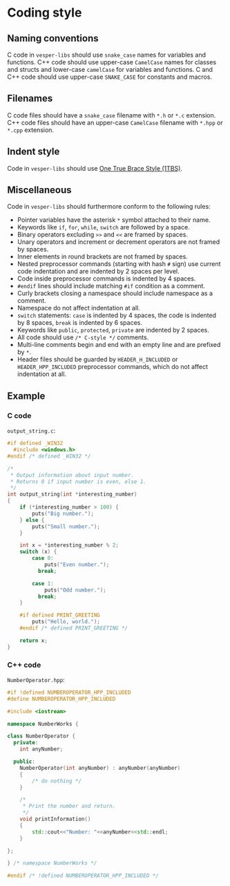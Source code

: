 
# Coding style

## Naming conventions

C code in `vesper-libs` should use `snake_case` names for variables and
functions.
C++ code should use upper-case `CamelCase` names for classes and
structs and lower-case `camelCase` for variables and functions.
C and C++ code should use upper-case `SNAKE_CASE` for constants and macros.

## Filenames

C code files should have a `snake_case` filename with `*.h` or `*.c` extension.
C++ code files should have an upper-case `CamelCase` filename with `*.hpp` or
`*.cpp` extension.

## Indent style

Code in `vesper-libs` should use [One True Brace Style (1TBS)][1TBS_link].

[1TBS_link]:
http://en.wikipedia.org/wiki/Indent_style#Variant:_1TBS

## Miscellaneous

Code in `vesper-libs` should furthermore conform to the following rules:

* Pointer variables have the asterisk `*` symbol attached to their name.
* Keywords like `if`, `for`, `while`, `switch` are followed by a space.
* Binary operators excluding `>>` and `<<` are framed by spaces.
* Unary operators and increment or decrement operators are not framed by spaces.
* Inner elements in round brackets are not framed by spaces.
* Nested preprocessor commands (starting with hash `#` sign) use current code
  indentation and are indented by 2 spaces per level.
* Code inside preprocessor commands is indented by 4 spaces.
* `#endif` lines should include matching `#if` condition as a comment.
* Curly brackets closing a namespace should include namespace as a comment.
* Namespace do not affect indentation at all.
* `switch` statements: `case` is indented by 4 spaces, the code is indented by 8
  spaces, `break` is indented by 6 spaces.
* Keywords like `public`, `protected`, `private` are indented by 2 spaces.
* All code should use `/* C-style */` comments.
* Multi-line comments begin and end with an empty line and are prefixed by `*`.
* Header files should be guarded by `HEADER_H_INCLUDED` or `HEADER_HPP_INCLUDED`
  preprocessor commands, which do not affect indentation at all.

## Example

### C code

`output_string.c`:

```C
#if defined _WIN32
  #include <windows.h>
#endif /* defined _WIN32 */

/*
 * Output information about input number.
 * Returns 0 if input number is even, else 1.
 */
int output_string(int *interesting_number)
{
    if (*interesting_number > 100) {
        puts("Big number.");
    } else {
        puts("Small number.");
    }

    int x = *interesting_number % 2;
    switch (x) {
        case 0:
            puts("Even number.");
          break;

        case 1:
            puts("Odd number.");
          break;
    }

    #if defined PRINT_GREETING
        puts("Hello, world.");
    #endif /* defined PRINT_GREETING */

    return x;
}
```

### C++ code

`NumberOperator.hpp`:

```C++
#if !defined NUMBEROPERATOR_HPP_INCLUDED
#define NUMBEROPERATOR_HPP_INCLUDED

#include <iostream>

namespace NumberWorks {

class NumberOperator {
  private:
    int anyNumber;

  public:
    NumberOperator(int anyNumber) : anyNumber(anyNumber)
    {
        /* do nothing */
    }

    /*
     * Print the number and return.
     */
    void printInformation()
    {
        std::cout<<"Number: "<<anyNumber<<std::endl;
    }

};

} /* namespace NumberWorks */

#endif /* !defined NUMBEROPERATOR_HPP_INCLUDED */
```
